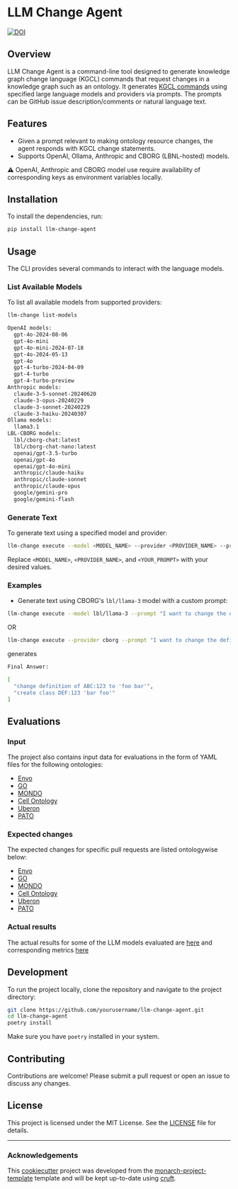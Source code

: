 # LLM Change Agent
[![DOI](https://zenodo.org/badge/841604583.svg)](https://zenodo.org/doi/10.5281/zenodo.13693477)
## Overview
LLM Change Agent is a command-line tool designed to generate knowledge graph change language (KGCL) commands that request changes in a knowledge graph such as an ontology.
It generates [KGCL commands](https://github.com/INCATools/kgcl/blob/main/src/data/examples/examples.yaml) using specified large language models and providers via prompts.
The prompts can be GitHub issue description/comments or natural language text.

## Features
- Given a prompt relevant to making ontology resource changes, the agent responds with KGCL change statements.
- Supports OpenAI, Ollama, Anthropic and CBORG (LBNL-hosted) models.

**:warning:** OpenAI, Anthropic and CBORG model use require availability of corresponding keys as environment variables locally.

## Installation
To install the dependencies, run:
```bash
pip install llm-change-agent
```

## Usage
The CLI provides several commands to interact with the language models.

### List Available Models
To list all available models from supported providers:
```bash
llm-change list-models

OpenAI models:
  gpt-4o-2024-08-06
  gpt-4o-mini
  gpt-4o-mini-2024-07-18
  gpt-4o-2024-05-13
  gpt-4o
  gpt-4-turbo-2024-04-09
  gpt-4-turbo
  gpt-4-turbo-preview
Anthropic models:
  claude-3-5-sonnet-20240620
  claude-3-opus-20240229
  claude-3-sonnet-20240229
  claude-3-haiku-20240307
Ollama models:
  llama3.1
LBL-CBORG models:
  lbl/cborg-chat:latest
  lbl/cborg-chat-nano:latest
  openai/gpt-3.5-turbo
  openai/gpt-4o
  openai/gpt-4o-mini
  anthropic/claude-haiku
  anthropic/claude-sonnet
  anthropic/claude-opus
  google/gemini-pro
  google/gemini-flash
```

### Generate Text
To generate text using a specified model and provider:
```bash
llm-change execute --model <MODEL_NAME> --provider <PROVIDER_NAME> --prompt "<YOUR_PROMPT>"
```
Replace `<MODEL_NAME>`, `<PROVIDER_NAME>`, and `<YOUR_PROMPT>` with your desired values.

### Examples
- Generate text using CBORG's `lbl/llama-3` model with a custom prompt:
```bash
llm-change execute --model lbl/llama-3 --prompt "I want to change the definition of class ABC:123 to 'foo bar' and also create a new class labelled 'bar foo' with the curie DEF:123."
```
OR
```bash
llm-change execute --provider cborg --prompt "I want to change the definition of class ABC:123 to 'foo bar' and also create a new class labelled 'bar foo' with the curie DEF:123."
```

generates

```bash
Final Answer: 

[
  "change definition of ABC:123 to 'foo bar'",
  "create class DEF:123 'bar foo'"
]

```

## Evaluations
### Input
The project also contains input data for evaluations in the form of YAML files for the following ontologies:
- [Envo](src/llm_change_agent/evaluations/input/EnvironmentOntology_envo.yaml)
- [GO](src/llm_change_agent/evaluations/input/geneontology_go_ontology.yaml)
- [MONDO](src/llm_change_agent/evaluations/input/monarch_initiative_mondo.yaml)
- [Cell Ontology](src/llm_change_agent/evaluations/input/obophenotype_cell_ontology.yaml)
- [Uberon](src/llm_change_agent/evaluations/input/obophenotype_uberon.yaml)
- [PATO](src/llm_change_agent/evaluations/input/pato_ontology_pato.yaml)

### Expected changes
The expected changes for specific pull requests are listed ontologywise below:
- [Envo](src/llm_change_agent/evaluations/input/expected/EnvironmentOntology_envo.yaml)
- [GO](src/llm_change_agent/evaluations/input/expected/geneontology_go_ontology.yaml)
- [MONDO](src/llm_change_agent/evaluations/input/expected/monarch_initiative_mondo.yaml)
- [Cell Ontology](src/llm_change_agent/evaluations/input/expected/obophenotype_cell_ontology.yaml)
- [Uberon](src/llm_change_agent/evaluations/input/expected/obophenotype_uberon.yaml)
- [PATO](src/llm_change_agent/evaluations/input/expected/pato_ontology_pato.yaml)

### Actual results
The actual results for some of the LLM models evaluated are [here](src/llm_change_agent/evaluations/output/) and corresponding metrics [here](src/llm_change_agent/evaluations/output/metrics.yaml)

## Development
To run the project locally, clone the repository and navigate to the project directory:
```bash
git clone https://github.com/yourusername/llm-change-agent.git
cd llm-change-agent
poetry install
```
Make sure you have `poetry` installed in your system.

## Contributing
Contributions are welcome! Please submit a pull request or open an issue to discuss any changes.

## License
This project is licensed under the MIT License. See the [LICENSE](LICENSE) file for details.

---
### Acknowledgements

This [cookiecutter](https://cookiecutter.readthedocs.io/en/stable/README.html) project was developed from the [monarch-project-template](https://github.com/monarch-initiative/monarch-project-template) template and will be kept up-to-date using [cruft](https://cruft.github.io/cruft/).
